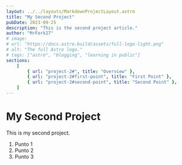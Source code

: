 ```yaml
---
layout: ../../layouts/MarkdownProjectLayout.astro
title: "My Second Project"
pubDate: 2023-09-25
description: "This is the second project article."
author: "MrFork27"
# image:
# url: "https://docs.astro.build/assets/full-logo-light.png"
# alt: "The full Astro logo."
# tags: ["astro", "blogging", "learning in public"]
sections:
    [
        { url: "project-2#", title: "Overview" },
        { url: "project-2#first-point", title: "First Point" },
        { url: "project-2#second-point", title: "Second Point" },
    ]
---
```


<h1 id="first-point" class="text-4xl">My Second Project</h1>
<p id="second-point">This is my second project.</p>
<ol id="lista">
    <li id="p1">Punto 1</li>
    <li id="p2">Punto 2</li>
    <li id="p3">Punto 3</li>
</ol>
